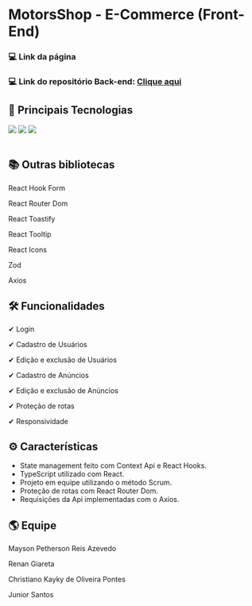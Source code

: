 # MotorsShop - E-Commerce (Front-End)


### 💻 Link da página

### 💻 Link do repositório Back-end: [Clique aqui](https://bit.ly/3h7fWgw)


## 🚀 Principais Tecnologias
<div>
    <img src="https://img.shields.io/badge/React-20232A?style=for-the-badge&logo=react&logoColor=61DAFB" /> 
    <img src="https://img.shields.io/badge/TypeScript-007ACC?style=for-the-badge&logo=typescript&logoColor=white" />
    <img src="https://img.shields.io/badge/Sass-CC6699?style=for-the-badge&logo=sass&logoColor=white" /> 
</div><br>

## 📚 Outras bibliotecas 
<p>React Hook Form</p>
<p>React Router Dom</p>
<p>React Toastify</p>
<p>React Tooltip</p>
<p>React Icons</p>
<p>Zod</p>
<p>Axios</p>

## 🛠 Funcionalidades
<p>✔ Login</p>
<p>✔ Cadastro de Usuários</p>
<p>✔ Edição e exclusão de Usuários</p>
<p>✔ Cadastro de Anúncios</p>
<p>✔ Edição e exclusão de Anúncios</p>
<p>✔ Proteção de rotas</p>
<p>✔ Responsividade</p>

## ⚙ Características
<ul>
    <li>State management feito com Context Api e React Hooks.</li>
    <li>TypeScript utilizado com React.</li>
    <li>Projeto em equipe utilizando o método Scrum.</li>
    <li>Proteção de rotas com React Router Dom.</li>
    <li>Requisições da Api implementadas com o Axios.</li>
</ul>

## 🌎 Equipe
<p>Mayson Petherson Reis Azevedo</p>
<p>Renan Giareta</p>
<p>Christiano Kayky de Oliveira Pontes</p>
<p>Junior Santos</p>



